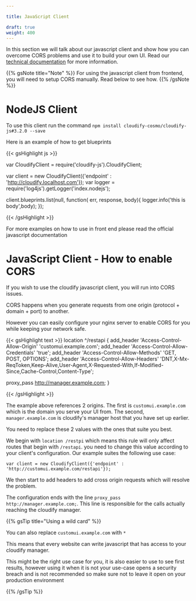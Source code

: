 ```yaml
---

title: JavaScript Client

draft: true
weight: 400
---
```


In this section we will talk about our javascript client and show how you can overcome CORS problems and use it to build your own UI.
Read our <a href="https://s3.amazonaws.com/cloudifyjs.gsdev.info/3.2.0/index.html" target="_blank">technical documentation</a> for more information.

{{% gsNote title="Note" %}}
For using the javascript client from frontend, you will need to setup CORS manually.
Read below to see how.
{{% /gsNote %}}


# NodeJS Client

To use this client run the command `npm install cloudify-cosmo/cloudify-js#3.2.0 --save`

Here is an example of how to get blueprints

{{< gsHighlight  js  >}}

var CloudifyClient = require('cloudify-js').CloudifyClient;

var client = new CloudifyClient({'endpoint' : 'http://cloudify.localhost.com'});
var logger = require('log4js').getLogger('index.nodejs');

client.blueprints.list(null, function( err, response, body){
logger.info('this is body',body);
});

{{< /gsHighlight >}}

For more examples on how to use in front end please read the official javascript documentation


# JavaScript Client - How to enable CORS

If you wish to use the cloudify javascript client, you will run into CORS issues.

CORS happens when you generate requests from one origin (protocol + domain + port) to another.

However you can easily configure your nginx server to enable CORS for you while keeping your network safe.


{{< gsHighlight   text  >}}
location ^/restapi {
  add_header 'Access-Control-Allow-Origin' 'customui.example.com';
  add_header 'Access-Control-Allow-Credentials' 'true';
  add_header 'Access-Control-Allow-Methods' 'GET, POST, OPTIONS';
  add_header 'Access-Control-Allow-Headers' 'DNT,X-Mx-ReqToken,Keep-Alive,User-Agent,X-Requested-With,If-Modified-Since,Cache-Control,Content-Type';

  proxy_pass http://manager.example.com;
}

{{< /gsHighlight >}}

The example above references 2 origins. The first is `customui.example.com` which is the domain you serve your UI from.
The second, `manager.example.com` is cloudify's manager host that you have set up earlier.

You need to replace these 2 values with the ones that suite you best.

We begin with `location /restpi` which means this rule will only affect routes that begin with `/restapi`.
you need to change this value according to your client's configuration.
Our example suites the following use case:

`var client = new CloudifyClient({'endpoint' : 'http://customui.example.com/restapi'});`

We then start to add headers to add cross origin requests which will resolve the problem.

The configuration ends with the line `proxy_pass http://manager.example.com;`. This line is responsible for the calls actually reaching the cloudify manager.

{{% gsTip title="Using a wild card" %}}

You can also replace `customui.example.com` with `*`

This means that every website can write javascript that has access to your cloudify manager.

This might be the right use case for you, it is also easier to use to see first results,
however using it when it is not your use-case opens a security breach and is not recommended so make sure not to leave it open
 on your production environment

{{% /gsTip %}}



